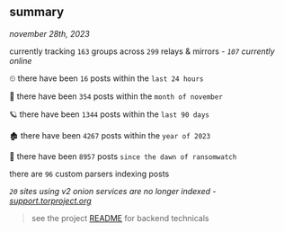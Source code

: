 
## summary
_november 28th, 2023_

currently tracking `163` groups across `299` relays & mirrors - _`107` currently online_

⏲ there have been `16` posts within the `last 24 hours`

🦈 there have been `354` posts within the `month of november`

🪐 there have been `1344` posts within the `last 90 days`

🏚 there have been `4267` posts within the `year of 2023`

🦕 there have been `8957` posts `since the dawn of ransomwatch`

there are `96` custom parsers indexing posts

_`20` sites using v2 onion services are no longer indexed - [support.torproject.org](https://support.torproject.org/onionservices/v2-deprecation/)_

> see the project [README](https://github.com/joshhighet/ransomwatch#ransomwatch--) for backend technicals
